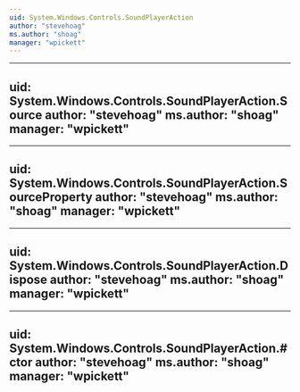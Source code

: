 ```yaml
---
uid: System.Windows.Controls.SoundPlayerAction
author: "stevehoag"
ms.author: "shoag"
manager: "wpickett"
---
```


---
uid: System.Windows.Controls.SoundPlayerAction.Source
author: "stevehoag"
ms.author: "shoag"
manager: "wpickett"
---

---
uid: System.Windows.Controls.SoundPlayerAction.SourceProperty
author: "stevehoag"
ms.author: "shoag"
manager: "wpickett"
---

---
uid: System.Windows.Controls.SoundPlayerAction.Dispose
author: "stevehoag"
ms.author: "shoag"
manager: "wpickett"
---

---
uid: System.Windows.Controls.SoundPlayerAction.#ctor
author: "stevehoag"
ms.author: "shoag"
manager: "wpickett"
---
